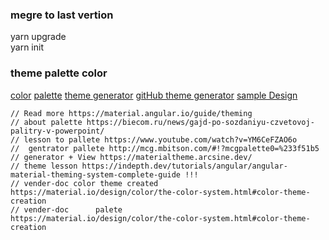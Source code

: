 ### megre to last vertion <br>
yarn upgrade <br>
yarn init <br>

### theme  palette color
[color](https://www.materialpalette.com/colors)
[palette](https://www.materialpalette.com)
[theme generator](https://materialtheme.arcsine.dev)
[gitHub theme generator](https://github.com/arciisine/MaterialThemeGenerator)
[sample Design](https://www.uplabs.com)

```
// Read more https://material.angular.io/guide/theming 
// about palette https://biecom.ru/news/gajd-po-sozdaniyu-czvetovoj-palitry-v-powerpoint/
// lesson to pallete https://www.youtube.com/watch?v=YM6CeFZAO6o 
//  gentrator pallete http://mcg.mbitson.com/#!?mcgpalette0=%233f51b5
// generator + View https://materialtheme.arcsine.dev/
// theme lesson https://indepth.dev/tutorials/angular/angular-material-theming-system-complete-guide !!!
// vender-doc color theme created https://material.io/design/color/the-color-system.html#color-theme-creation
// vender-doc      palete                       https://material.io/design/color/the-color-system.html#color-theme-creation
```